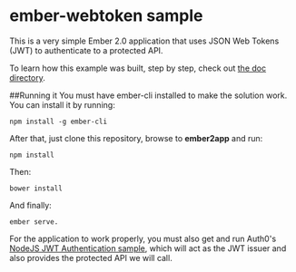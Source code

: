 ﻿# ember-webtoken sample

This is a very simple Ember 2.0 application that uses JSON Web Tokens (JWT) to authenticate to a protected API.

To learn how this example was built, step by step, check out  [the doc directory](https://github.com/diegopoza/ember-jwt/tree/master/doc).

##Running it
You must have ember-cli installed to make the solution work. You can install it by running:

````
npm install -g ember-cli
````
After that, just clone this repository, browse to **ember2app** and run:

````
npm install
````

Then:

````
bower install
````
And finally:

````
ember serve.
````

For the application to work properly, you must also get and run Auth0's  
[NodeJS JWT Authentication sample](https://github.com/auth0/nodejs-jwt-authentication-sample), which will act as the JWT issuer and also provides the protected API we will call.
